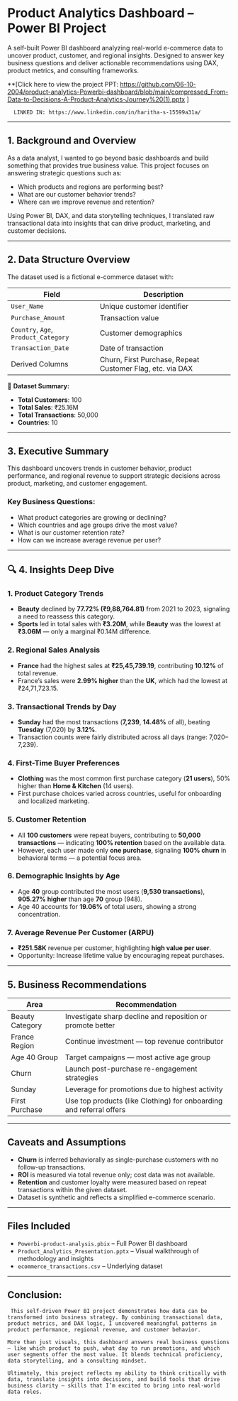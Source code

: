 #  Product Analytics Dashboard – Power BI Project

A self-built Power BI dashboard analyzing real-world e-commerce data to uncover product, customer, and regional insights. Designed to answer key business questions and deliver actionable recommendations using DAX, product metrics, and consulting frameworks.

 **[Click here to view the project PPT: https://github.com/06-10-2004/product-analytics-Powerbi-dashboard/blob/main/compressed_From-Data-to-Decisions-A-Product-Analytics-Journey%20(1).pptx ] 

      LINKED IN: https://www.linkedin.com/in/haritha-s-15599a31a/
---

##  1. Background and Overview

As a data analyst, I wanted to go beyond basic dashboards and build something that provides true business value. This project focuses on answering strategic questions such as:

- Which products and regions are performing best?
- What are our customer behavior trends?
- Where can we improve revenue and retention?

Using Power BI, DAX, and data storytelling techniques, I translated raw transactional data into insights that can drive product, marketing, and customer decisions.

---

##  2. Data Structure Overview

The dataset used is a fictional e-commerce dataset with:

| Field | Description |
|-------|-------------|
| `User_Name` | Unique customer identifier |
| `Purchase_Amount` | Transaction value |
| `Country`, `Age`, `Product_Category` | Customer demographics |
| `Transaction_Date` | Date of transaction |
| Derived Columns | Churn, First Purchase, Repeat Customer Flag, etc. via DAX |

🔹 **Dataset Summary:**
- **Total Customers**: 100  
- **Total Sales**: ₹25.16M  
- **Total Transactions**: 50,000  
- **Countries**: 10

---

##  3. Executive Summary

This dashboard uncovers trends in customer behavior, product performance, and regional revenue to support strategic decisions across product, marketing, and customer engagement.

###  Key Business Questions:
- What product categories are growing or declining?
- Which countries and age groups drive the most value?
- What is our customer retention rate?
- How can we increase average revenue per user?

---

## 🔍 4. Insights Deep Dive

### 1.  **Product Category Trends**
- **Beauty** declined by **77.72% (₹9,88,764.81)** from 2021 to 2023, signaling a need to reassess this category.
- **Sports** led in total sales with **₹3.20M**, while **Beauty** was the lowest at **₹3.06M** — only a marginal ₹0.14M difference.

### 2.  **Regional Sales Analysis**
- **France** had the highest sales at **₹25,45,739.19**, contributing **10.12%** of total revenue.
- France’s sales were **2.99% higher** than the **UK**, which had the lowest at ₹24,71,723.15.

### 3.  **Transactional Trends by Day**
- **Sunday** had the most transactions (**7,239**, **14.48%** of all), beating **Tuesday** (7,020) by **3.12%**.
- Transaction counts were fairly distributed across all days (range: 7,020–7,239).

### 4.  **First-Time Buyer Preferences**
- **Clothing** was the most common first purchase category (**21 users**), 50% higher than **Home & Kitchen** (14 users).
- First purchase choices varied across countries, useful for onboarding and localized marketing.

### 5.  **Customer Retention**
- All **100 customers** were repeat buyers, contributing to **50,000 transactions** — indicating **100% retention** based on the available data.
- However, each user made only **one purchase**, signaling **100% churn** in behavioral terms — a potential focus area.

### 6.  **Demographic Insights by Age**
- Age **40** group contributed the most users (**9,530 transactions**), **905.27% higher** than age **70** group (948).
- Age 40 accounts for **19.06%** of total users, showing a strong concentration.

### 7.  **Average Revenue Per Customer (ARPU)**
- **₹251.58K** revenue per customer, highlighting **high value per user**.
- Opportunity: Increase lifetime value by encouraging repeat purchases.

---

##  5. Business Recommendations

| Area | Recommendation |
|------|----------------|
| Beauty Category | Investigate sharp decline and reposition or promote better |
| France Region | Continue investment — top revenue contributor |
| Age 40 Group | Target campaigns — most active age group |
| Churn | Launch post-purchase re-engagement strategies |
| Sunday | Leverage for promotions due to highest activity |
| First Purchase | Use top products (like Clothing) for onboarding and referral offers |

---

##  Caveats and Assumptions

- **Churn** is inferred behaviorally as single-purchase customers with no follow-up transactions.
- **ROI** is measured via total revenue only; cost data was not available.
- **Retention** and customer loyalty were measured based on repeat transactions within the given dataset.
- Dataset is synthetic and reflects a simplified e-commerce scenario.

---

##  Files Included

- `Powerbi-product-analysis.pbix` – Full Power BI dashboard
- `Product_Analytics_Presentation.pptx` – Visual walkthrough of methodology and insights
- `ecommerce_transactions.csv` – Underlying dataset

---

## Conclusion:
     This self-driven Power BI project demonstrates how data can be transformed into business strategy. By combining transactional data, product metrics, and DAX logic, I uncovered meaningful patterns in product performance, regional revenue, and customer behavior.

    More than just visuals, this dashboard answers real business questions — like which product to push, what day to run promotions, and which user segments offer the most value. It blends technical proficiency, data storytelling, and a consulting mindset.

    Ultimately, this project reflects my ability to think critically with data, translate insights into decisions, and build tools that drive business clarity — skills that I’m excited to bring into real-world data roles.


